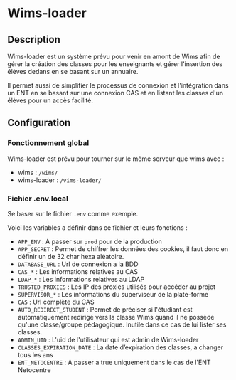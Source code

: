 # Wims-loader

## Description

Wims-loader est un système prévu pour venir en amont de Wims afin de gérer la
création des classes pour les enseignants et gérer l'insertion des élèves dedans
en se basant sur un annuaire.

Il permet aussi de simplifier le processus de connexion et l'intégration dans un
ENT en se basant sur une connexion CAS et en listant les classes d'un élèves
pour un accès facilité.

## Configuration

### Fonctionnement global

Wims-loader est prévu pour tourner sur le même serveur que wims avec :
* wims : `/wims/`
* wims-loader : `/vims-loader/`

### Fichier .env.local

Se baser sur le fichier `.env` comme exemple.

Voici les variables a définir dans ce fichier et leurs fonctions :
* `APP_ENV` : A passer sur `prod` pour de la production
* `APP_SECRET` : Permet de chiffrer les données des cookies, il faut donc en définir un de 32 char hexa aléatoire.
* `DATABASE_URL` : Url de connexion a la BDD
* `CAS_*` : Les informations relatives au CAS
* `LDAP_*` : Les informations relatives au LDAP
* `TRUSTED_PROXIES` : Les IP des proxies utilisés pour accéder au projet
* `SUPERVISOR_*` : Les informations du superviseur de la plate-forme
* `CAS` : Url complète du CAS
* `AUTO_REDIRECT_STUDENT` : Permet de préciser si l'étudiant est automatiquement redirigé vers la classe Wims quand il ne possède qu'une classe/groupe pédagogique. Inutile dans ce cas de lui lister ses classes.
* `ADMIN_UID` : L'uid de l'utilisateur qui est admin de Wims-loader
* `CLASSES_EXPIRATION_DATE` : La date d’expiration des classes, a changer tous les ans
* `ENT_NETOCENTRE` : A passer a true uniquement dans le cas de l'ENT Netocentre
